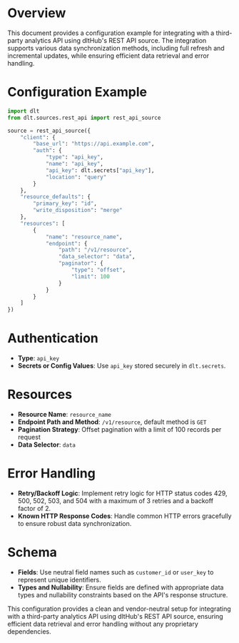 # Overview

This document provides a configuration example for integrating with a third-party analytics API using dltHub's REST API source. The integration supports various data synchronization methods, including full refresh and incremental updates, while ensuring efficient data retrieval and error handling.

# Configuration Example

```python
import dlt
from dlt.sources.rest_api import rest_api_source

source = rest_api_source({
    "client": {
        "base_url": "https://api.example.com",
        "auth": {
            "type": "api_key",
            "name": "api_key",
            "api_key": dlt.secrets["api_key"],
            "location": "query"
        }
    },
    "resource_defaults": {
        "primary_key": "id",
        "write_disposition": "merge"
    },
    "resources": [
        {
            "name": "resource_name",
            "endpoint": {
                "path": "/v1/resource",
                "data_selector": "data",
                "paginator": {
                    "type": "offset",
                    "limit": 100
                }
            }
        }
    ]
})
```

# Authentication

- **Type**: `api_key`
- **Secrets or Config Values**: Use `api_key` stored securely in `dlt.secrets`.

# Resources

- **Resource Name**: `resource_name`
- **Endpoint Path and Method**: `/v1/resource`, default method is `GET`
- **Pagination Strategy**: Offset pagination with a limit of 100 records per request
- **Data Selector**: `data`

# Error Handling

- **Retry/Backoff Logic**: Implement retry logic for HTTP status codes 429, 500, 502, 503, and 504 with a maximum of 3 retries and a backoff factor of 2.
- **Known HTTP Response Codes**: Handle common HTTP errors gracefully to ensure robust data synchronization.

# Schema

- **Fields**: Use neutral field names such as `customer_id` or `user_key` to represent unique identifiers.
- **Types and Nullability**: Ensure fields are defined with appropriate data types and nullability constraints based on the API's response structure.

This configuration provides a clean and vendor-neutral setup for integrating with a third-party analytics API using dltHub's REST API source, ensuring efficient data retrieval and error handling without any proprietary dependencies.